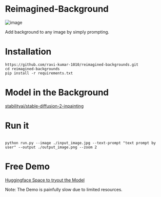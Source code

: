 # Reimagined-Background
![image](https://github.com/user-attachments/assets/7ef3cac1-b2ff-4d71-a3f9-6ad6c7a6c96b)

Add background to any image by simply prompting. 

# Installation 
```
https://github.com/ravi-kumar-1010/reimagined-backgrounds.git
cd reimagined-backgrounds
pip install -r requirements.txt

```
# Model in the Background
[stabilityai/stable-diffusion-2-inpainting](https://huggingface.co/stabilityai/stable-diffusion-2-inpainting)

# Run it

```

python run.py --image ./input_image.jpg --text-prompt "text prompt by user" --output ./output_image.png --zoom 2

```
# Free Demo

[Huggingface Space to tryout the Model](https://huggingface.co/spaces/ravikumar101/avataar)

Note: The Demo is painfully slow due to limited resources.


